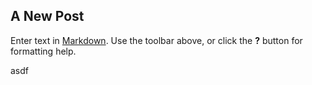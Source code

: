 ## A New Post

Enter text in [Markdown](http://daringfireball.net/projects/markdown/). Use the toolbar above, or click the **?** button for formatting help.

asdf
